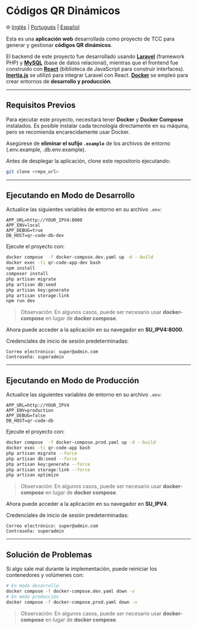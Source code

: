 # Códigos QR Dinámicos

🌐 [Inglés](README.md) | [Portugués](README.pt.md) | [Español](README.es.md)

Esta es una **aplicación web** desarrollada como proyecto de TCC para generar y gestionar **códigos QR dinámicos**.

El backend de este proyecto fue desarrollado usando **[Laravel](https://laravel.com/)** (framework PHP) y **[MySQL](https://www.mysql.com/)** (base de datos relacional), mientras que el frontend fue construido con **[React](https://reactjs.org/)** (biblioteca de JavaScript para construir interfaces). **[Inertia.js](https://inertiajs.com/)** se utilizó para integrar Laravel con React. **[Docker](https://www.docker.com/)** se empleó para crear entornos de **desarrollo y producción**.

---

## Requisitos Previos

Para ejecutar este proyecto, necesitará tener **Docker** y **Docker Compose** instalados. Es posible instalar cada tecnología directamente en su máquina, pero se recomienda encarecidamente usar Docker.

Asegúrese de **eliminar el sufijo `.example`** de los archivos de entorno (.env.example, .db.env.example).

Antes de desplegar la aplicación, clone este repositorio ejecutando:

```bash
git clone <repo_url>
```

---

## Ejecutando en Modo de Desarrollo

Actualice las siguientes variables de entorno en su archivo `.env`:

```env
APP_URL=http://YOUR_IPV4:8000
APP_ENV=local
APP_DEBUG=true
DB_HOST=qr-code-db-dev
```

Ejecute el proyecto con:

```bash
docker compose  -f docker-compose.dev.yaml up -d --build
docker exec -ti qr-code-app-dev bash
npm install
composer install
php artisan migrate
php artisan db:seed
php artisan key:generate
php artisan storage:link
npm run dev
```

> Observación: En algunos casos, puede ser necesario usar **docker-compose** en lugar de **docker compose**.

Ahora puede acceder a la aplicación en su navegador en **SU\_IPV4:8000**.

Credenciales de inicio de sesión predeterminadas:

    Correo electrónico: super@admin.com
    Contraseña: superadmin

---

## Ejecutando en Modo de Producción

Actualice las siguientes variables de entorno en su archivo `.env`:

```env
APP_URL=http://YOUR_IPV4
APP_ENV=production
APP_DEBUG=false
DB_HOST=qr-code-db
```

Ejecute el proyecto con:

```bash
docker compose  -f docker-compose.prod.yaml up -d --build
docker exec -ti qr-code-app bash
php artisan migrate --force
php artisan db:seed --force
php artisan key:generate --force
php artisan storage:link --force
php artisan optimize
```

> Observación: En algunos casos, puede ser necesario usar **docker-compose** en lugar de **docker compose**.

Ahora puede acceder a la aplicación en su navegador en **SU\_IPV4**.

Credenciales de inicio de sesión predeterminadas:

    Correo electrónico: super@admin.com
    Contraseña: superadmin

---

## Solución de Problemas

Si algo sale mal durante la implementación, puede reiniciar los contenedores y volúmenes con:

```bash
# En modo desarrollo
docker compose -f docker-compose.dev.yaml down -v
# En modo producción
docker compose -f docker-compose.prod.yaml down -v
```

> Observación: En algunos casos, puede ser necesario usar **docker-compose** en lugar de **docker compose**.

